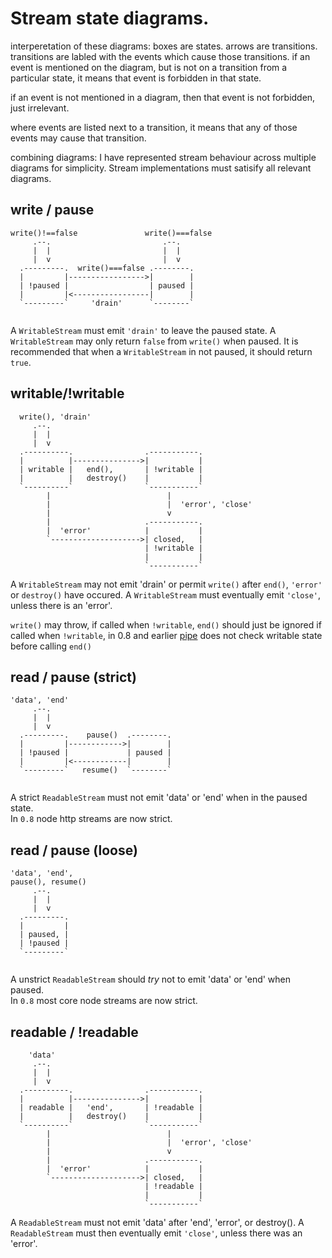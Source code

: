 # Stream state diagrams.

interperetation of these diagrams:
boxes are states. arrows are transitions.
transitions are labled with the events which cause those
transitions. if an event is mentioned on the diagram,
but is not on a transition from a particular state,
it means that event is forbidden in that state. 

if an event is not mentioned in a diagram, then
that event is not forbidden, just irrelevant.

where events are listed next to a transition, it 
means that any of those events may cause that transition.

combining diagrams: I have represented stream behaviour
across multiple diagrams for simplicity. 
Stream implementations must satisify all relevant diagrams.

## write / pause

```
write()!==false               write()===false
     .--.                         .--.
     |  |                         |  |
     |  v                         |  v
  .---------.  write()===false .--------.
  |         |----------------->|        |
  | !paused |                  | paused |
  |         |<-----------------|        |
  `---------`     'drain'      `--------`
               
```
A `WritableStream` must emit `'drain'` to leave the paused state.
A `WritableStream` may only return `false` from `write()` when paused.
It is recommended that when a `WritableStream` in not paused, it should return `true`.

## writable/!writable

```
  write(), 'drain'
     .--.
     |  |
     |  v
  .----------.                .-----------.
  |          |--------------->|           |
  | writable |   end(),       | !writable |
  |          |   destroy()    |           |
  `----------`                `-----------`
        |                          |
        |                          |  'error', 'close'
        |                          v
        |                     .-----------.
        |  'error'            |           |
        `-------------------->| closed,   |
                              | !writable |
                              |           |
                              `-----------`

```


A `WritableStream` may not emit 'drain' or permit `write()` after `end()`, `'error'`
or `destroy()` have occured. 
A `WritableStream` must eventually emit `'close'`, unless there is an 'error'.

`write()` may throw, if called when `!writable`, `end()` should just be ignored
if called when `!writable`, in 0.8 and earlier [pipe](https://github.com/joyent/node/blob/master/lib/stream.js#L66) 
does not check writable state before calling `end()`

## read / pause (strict)

```
'data', 'end'
     .--.
     |  |
     |  v
  .---------.    pause()  .--------.
  |         |------------>|        |
  | !paused |             | paused |
  |         |<------------|        |
  `---------`   resume()  `--------`
  
```

A strict `ReadableStream` must not emit 'data' or 'end' when in the paused state.  
In `0.8` node http streams are now strict.

## read / pause (loose)

```
'data', 'end',
pause(), resume()
     .--.
     |  |
     |  v
  .---------.
  |         |
  | paused, |
  | !paused |
  `---------`
  
```

A unstrict `ReadableStream` should _try_ not to emit 'data' or 'end' when paused.  
In `0.8` most core node streams are now strict.

## readable / !readable

```
    'data'
     .--.
     |  |
     |  v
  .----------.                .-----------.
  |          |--------------->|           |
  | readable |   'end',       | !readable |
  |          |   destroy()    |           |
  `----------`                `-----------`
        |                          |
        |                          |  'error', 'close'
        |                          v
        |                     .-----------.
        |  'error'            |           |
        `-------------------->| closed,   |
                              | !readable |
                              |           |
                              `-----------`

```

A `ReadableStream` must not emit 'data' after 'end', 'error', or destroy(). 
A `ReadableStream` must then eventually emit `'close'`, unless there was an 'error'.

